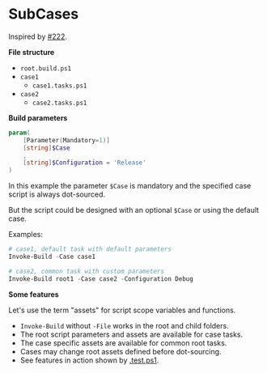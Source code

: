 ﻿# SubCases

Inspired by [#222](https://github.com/nightroman/Invoke-Build/issues/222).

**File structure**

- `root.build.ps1`
- `case1`
    - `case1.tasks.ps1`
- `case2`
    - `case2.tasks.ps1`

**Build parameters**

```powershell
param(
    [Parameter(Mandatory=1)]
    [string]$Case
    ,
    [string]$Configuration = 'Release'
)
```

In this example the parameter `$Case` is mandatory and the specified case script is always dot-sourced.

But the script could be designed with an optional `$Case` or using the default case.

Examples:

```powershell
# case1, default task with default parameters
Invoke-Build -Case case1

# case2, common task with custom parameters
Invoke-Build root1 -Case case2 -Configuration Debug
```

**Some features**

Let's use the term "assets" for script scope variables and functions.

- `Invoke-Build` without `-File` works in the root and child folders.
- The root script parameters and assets are available for case tasks.
- The case specific assets are available for common root tasks.
- Cases may change root assets defined before dot-sourcing.
- See features in action shown by [.test.ps1](.test.ps1).
